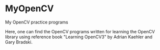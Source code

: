# MyOpenCV
My OpenCV practice programs 

Here, one can find the OpenCV programs written for learning the OpenCV library using reference book "Learning OpenCV3" by Adrian Kaehler and Gary Bradski.
